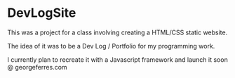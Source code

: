 # DevLogSite

This was a project for a class involving creating a HTML/CSS static website.

The idea of it was to be a Dev Log / Portfolio for my programming work.

I currently plan to recreate it with a Javascript framework and launch it soon @ georgeferres.com
